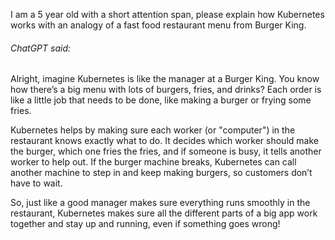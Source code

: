 I am a 5 year old with a short attention span, please explain how Kubernetes works with an analogy of a fast food restaurant menu from Burger King.

###### ChatGPT said:

Alright, imagine Kubernetes is like the manager at a Burger King. You know how there’s a big menu with lots of burgers, fries, and drinks? Each order is like a little job that needs to be done, like making a burger or frying some fries.

Kubernetes helps by making sure each worker (or "computer") in the restaurant knows exactly what to do. It decides which worker should make the burger, which one fries the fries, and if someone is busy, it tells another worker to help out. If the burger machine breaks, Kubernetes can call another machine to step in and keep making burgers, so customers don’t have to wait. 

So, just like a good manager makes sure everything runs smoothly in the restaurant, Kubernetes makes sure all the different parts of a big app work together and stay up and running, even if something goes wrong!